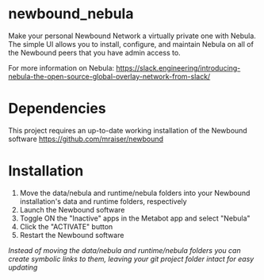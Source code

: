 # newbound_nebula
Make your personal Newbound Network a virtually private one with Nebula. The simple UI allows you to install, configure, and maintain Nebula on all of the Newbound peers that you have admin access to. 

For more information on Nebula:
https://slack.engineering/introducing-nebula-the-open-source-global-overlay-network-from-slack/

# Dependencies
This project requires an up-to-date working installation of the Newbound software
https://github.com/mraiser/newbound

# Installation
1. Move the data/nebula and runtime/nebula folders into your Newbound installation's data and runtime folders, respectively
2. Launch the Newbound software
3. Toggle ON the "Inactive" apps in the Metabot app and select "Nebula"
4. Click the "ACTIVATE" button
4. Restart the Newbound software

*Instead of moving the data/nebula and runtime/nebula folders you can create symbolic links to them, leaving your git project folder intact for easy updating*
